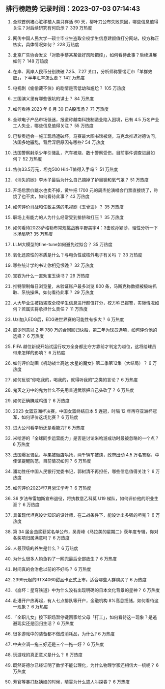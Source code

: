 
## 排行榜趋势 记录时间：2023-07-03 07:14:43
  
  1. 全球首例猪心脏移植人类只存活 60 天，柳叶刀公布失败原因，哪些信息值得关注？对后续研究有何启示？ 339 万热度
    
  2. 网传中国人民大学一硕士毕业生盗取全校学生信息建颜值打分网站，校方称正核实，具体情况如何？ 228 万热度
    
  3. 北京广告协会发文「对歌手蔡某某做好风险把控」，如何看待此事？后续进展如何？ 148 万热度
    
  4. 在岸、离岸人民币分别跌破 7.25、7.27 关口，分析师称警惕汇市「羊群效应」，下半年汇率怎么走？ 142 万热度
    
  5. 电视剧《偷偷藏不住》的剧情是否低幼和尴尬？ 105 万热度
    
  6. 三国演义里有哪些很坑的谋士？ 84 万热度
    
  7. 如何看待 2023 年 6 月 30 日A股市场？ 71 万热度
    
  8. 全球电子产品市场低迷，报道称越南科技制造业陷入困境，已有 4.5 万名产业工人失业，哪些信息值得关注？ 55 万热度
    
  9. 巴黎奥运会一施工现场遭破坏，马赛最大图书馆被烧，马克龙推迟对德访问，法国多地骚乱，背后深层原因有哪些? 54 万热度
    
  10. 法国警察射杀少年引骚乱，汽车被烧、数十警察受伤，目前事件调查进展如何？ 52 万热度
    
  11. 售价33.5万元，坦克500 Hi4-T值得入手吗？ 51 万热度
    
  12. 《消失的她》李木子最后为什么自己摘掉了护目镜和氧气罩？ 51 万热度
    
  13. 开场后票价跳水也卖不掉，黄牛把 1700 元的周杰伦演唱会门票直接烧了，称烧了也不卖，如何看待此事？ 43 万热度
    
  14. 如何评价肖战和任敏主演的电视剧《玉骨遥》？ 35 万热度
    
  15. 职场上有能力的人为什么经常受到排挤和打压？ 35 万热度
    
  16. 如何看待2023萨格勒布常规挑战赛平野美宇4：3击败孙颖莎，理性分析一下本场局势? 35 万热度
    
  17. LLM大模型的fine-tune如何避免过拟合？ 35 万热度
    
  18. 氧化还原性的本质是什么？与电负性或核外电子有关吗 ？ 33 万热度
    
  19. 哪些统计学的书让你相见恨晚？ 32 万热度
    
  20. 宝钗为什么一直劝宝玉读书？ 29 万热度
    
  21. 推特限制每日浏览量，未验证账户最多浏览 800 条，马斯克称数据被极端抓取、系统操纵，如何看待此事？ 29 万热度
    
  22. 人大毕业生被指盗取全校学生信息进行颜值打分，校方称已报警，实际情况如何？若属实将承担什么责任？ 11 万热度
    
  23. Uzi加入EDG后，EDG进世界赛的可能性有多大？ 6 万热度
    
  24. 威少同意以 2 年 780 万的合同回归快船，第二年为球员选项，如何评价他的选择？ 6 万热度
    
  25. FIFA 越位新规开始试运行攻方全身都比守方靠前才判定为越位，这将给球员带来怎样的影响？ 6 万热度
    
  26. 如何评价动画《机动战士高达 水星的魔女》第二季第12集（大结局）？ 6 万热度
    
  27. 如何反驳“你吃我的，喝我的，就得听我的”之类的言论？ 6 万热度
    
  28. 鬼灭之刃中的鬼为什么不先用普通武器把自己头砍了？ 6 万热度
    
  29. 如何正确腌咸鸡蛋？ 6 万热度
    
  30. 2023 女篮亚洲杯决赛，中国女篮终结日本 5 连冠，时隔 12 年再夺亚洲杯冠军，如何评价这场比赛？ 6 万热度
    
  31. 进大公司看学历还是看能力? 6 万热度
    
  32. 米哈游的「全球同步运营能力」是否是讨论米哈游成功时最被忽略的一个点？ 6 万热度
    
  33. 法国爆发骚乱，苹果被砸店哄抢，两千辆车被烧，政府出动 4.5 万名警察，中使馆提醒防范，目前情况如何？ 6 万热度
    
  34. 潘功胜任中国人民银行党委书记，郭树清不再担任，哪些信息值得关注？ 6 万热度
    
  35. 如何评价2023年7月浙江学考？ 6 万热度
    
  36. 36 岁法布雷加斯宣布退役，将执教意乙科莫 U19 梯队，如何评价他的职业生涯？ 6 万热度
    
  37. 具备现代坦克设计知识的设计师，在二战条件下，能设计出多强的坦克？ 6 万热度
    
  38. 第 34 届金曲奖获奖名单公布，吴青峰​​​《马拉美的星期二》获年度专辑，你对各奖项归属满意吗？ 6 万热度
    
  39. 人最顶级的养生是什么？ 6 万热度
    
  40. 为什么很多人钓鱼钓了一网兜最后全部放生？ 6 万热度
    
  41. 时间真的会治愈以前的不好吗？ 6 万热度
    
  42. 2399元起的RTX4060甜品卡正式上市，适合哪些人群购买？ 6 万热度
    
  43. 《崩坏：星穹铁道》中为什么没有出现明确的日本文化背景的星神？ 6 万热度
    
  44. 赴港开户热再起，有人七点排队等开户，金融机构 8%高息揽储，如何看待这一现象？ 6 万热度
    
  45. 「全职儿女」按下职场暂停键回家给父母「打工」，如何看待这一现象？是逃避现实还是回归生活？ 6 万热度
    
  46. 很多游戏中的装备都不做成消耗品，为什么? 6 万热度
    
  47. 中央空调一拖三好还是三个一拖一好？ 6 万热度
    
  48. 玩游戏的真正意义是什么？ 6 万热度
    
  49. 既然哥德尔已经证明了数学不能公理化，为什么物理学家还相信大一统呢？ 6 万热度
    
  50. 芳官等暴打赵姨娘的时候，晴雯为什么遣人叫探春？ 6 万热度
    